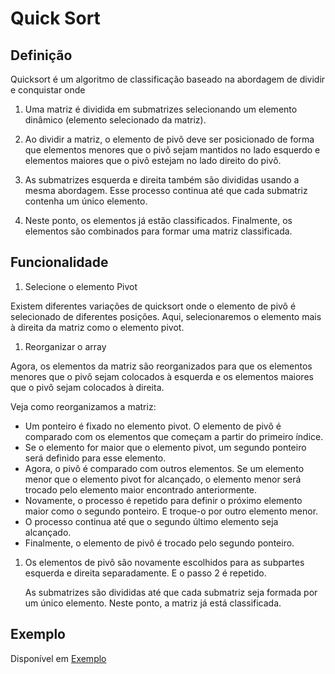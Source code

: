 # Quick Sort

## Definição

Quicksort é um algoritmo de classificação baseado na abordagem de dividir e conquistar onde

1. Uma matriz é dividida em submatrizes selecionando um elemento dinâmico (elemento selecionado da matriz).

1. Ao dividir a matriz, o elemento de pivô deve ser posicionado de forma que elementos menores que o pivô sejam mantidos no lado esquerdo e elementos maiores que o pivô estejam no lado direito do pivô.
1. As submatrizes esquerda e direita também são divididas usando a mesma abordagem. Esse processo continua até que cada submatriz contenha um único elemento.
1. Neste ponto, os elementos já estão classificados. Finalmente, os elementos são combinados para formar uma matriz classificada.

## Funcionalidade

1. Selecione o elemento Pivot

Existem diferentes variações de quicksort onde o elemento de pivô é selecionado de diferentes posições. Aqui, selecionaremos o elemento mais à direita da matriz como o elemento pivot.

1. Reorganizar o array

Agora, os elementos da matriz são reorganizados para que os elementos menores que o pivô sejam colocados à esquerda e os elementos maiores que o pivô sejam colocados à direita.

Veja como reorganizamos a matriz:

- Um ponteiro é fixado no elemento pivot. O elemento de pivô é comparado com os elementos que começam a partir do primeiro índice.
- Se o elemento for maior que o elemento pivot, um segundo ponteiro será definido para esse elemento.
- Agora, o pivô é comparado com outros elementos. Se um elemento menor que o elemento pivot for alcançado, o elemento menor será trocado pelo elemento maior encontrado anteriormente.
- Novamente, o processo é repetido para definir o próximo elemento maior como o segundo ponteiro. E troque-o por outro elemento menor.
- O processo continua até que o segundo último elemento seja alcançado.
- Finalmente, o elemento de pivô é trocado pelo segundo ponteiro.

1. Os elementos de pivô são novamente escolhidos para as subpartes esquerda e direita separadamente. E o passo 2 é repetido.

    As submatrizes são divididas até que cada submatriz seja formada por um único elemento. Neste ponto, a matriz já está classificada.

## Exemplo

Disponível em [Exemplo](QuickSort.py)





